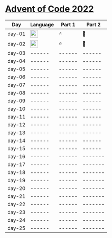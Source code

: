 # [Advent of Code 2022](https://adventofcode.com/2022)

| Day    | Language                                                                                                                 | Part 1 | Part 2  |
|--------|--------------------------------------------------------------------------------------------------------------------------|--------|---------|
| day-01 | <img src="https://img.shields.io/badge/python-%233776AB.svg?&style=for-the-badge&logo=python&logoColor=white" height=25> | :star: | :star2: |
| day-02 | <img src="https://img.shields.io/badge/python-%233776AB.svg?&style=for-the-badge&logo=python&logoColor=white" height=25> | :star: | :star2: |
| day-03 | ------                                                                                                                   | ------ | ------  |
| day-04 | ------                                                                                                                   | ------ | ------  |
| day-05 | ------                                                                                                                   | ------ | ------  |
| day-06 | ------                                                                                                                   | ------ | ------  |
| day-07 | ------                                                                                                                   | ------ | ------  |
| day-08 | ------                                                                                                                   | ------ | ------  |
| day-09 | ------                                                                                                                   | ------ | ------  |
| day-10 | ------                                                                                                                   | ------ | ------  |
| day-11 | ------                                                                                                                   | ------ | ------  |
| day-12 | ------                                                                                                                   | ------ | ------  |
| day-13 | ------                                                                                                                   | ------ | ------  |
| day-14 | ------                                                                                                                   | ------ | ------  |
| day-15 | ------                                                                                                                   | ------ | ------  |
| day-16 | ------                                                                                                                   | ------ | ------- |
| day-17 | ------                                                                                                                   | ------ | ------- |
| day-18 | ------                                                                                                                   | ------ | ------- |
| day-19 | ------                                                                                                                   | ------ | ------- |
| day-20 | ------                                                                                                                   | ------ | ------- |
| day-21 | ------                                                                                                                   | ------ | ------- |
| day-22 | ------                                                                                                                   | ------ | ------- |
| day-23 | ------                                                                                                                   | ------ | ------- |
| day-24 | ------                                                                                                                   | ------ | ------- |
| day-25 | ------                                                                                                                   | ------ | ------- |